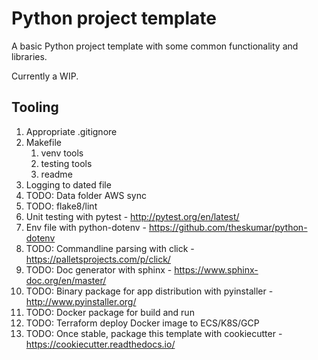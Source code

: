 # Python project template

A basic Python project template with some common functionality and libraries.

Currently a WIP.

## Tooling
1) Appropriate .gitignore
1) Makefile
    1) venv tools
    1) testing tools
    1) readme
1) Logging to dated file
1) TODO: Data folder AWS sync
1) TODO: flake8/lint
1) Unit testing with pytest - http://pytest.org/en/latest/
1) Env file with python-dotenv - https://github.com/theskumar/python-dotenv
1) TODO: Commandline parsing with click - https://palletsprojects.com/p/click/
1) TODO: Doc generator with sphinx - https://www.sphinx-doc.org/en/master/
1) TODO: Binary package for app distribution with pyinstaller - http://www.pyinstaller.org/
1) TODO: Docker package for build and run
1) TODO: Terraform deploy Docker image to ECS/K8S/GCP
1) TODO: Once stable, package this template with cookiecutter - https://cookiecutter.readthedocs.io/

